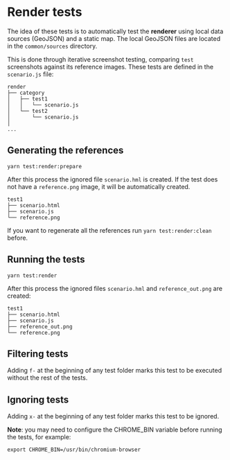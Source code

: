 # Render tests

The idea of these tests is to automatically test the **renderer** using local data sources (GeoJSON) and a static map. The local GeoJSON files are located in the `common/sources` directory.

This is done through iterative screenshot testing, comparing `test` screenshots against its reference images. These tests are defined in the `scenario.js` file:

```
render
├── category
│   ├── test1
│   │   └── scenario.js
│   └── test2
│       └── scenario.js
│
...
```

## Generating the references

```
yarn test:render:prepare
```

After this process the ignored file `scenario.hml` is created. If the test does not have a `reference.png` image, it will be automatically created.

```
test1
├── scenario.html
├── scenario.js
└── reference.png
```

If you want to regenerate all the references run `yarn test:render:clean` before.

## Running the tests

```
yarn test:render
```

After this process the ignored files `scenario.hml` and `reference_out.png` are created:

```
test1
├── scenario.html
├── scenario.js
├── reference_out.png
└── reference.png
```

## Filtering tests

Adding `f-` at the beginning of any test folder marks this test to be executed without the rest of the tests.

## Ignoring tests

Adding `x-` at the beginning of any test folder marks this test to be ignored.


**Note**: you may need to configure the CHROME_BIN variable before running the tests, for example:

```
export CHROME_BIN=/usr/bin/chromium-browser
```

